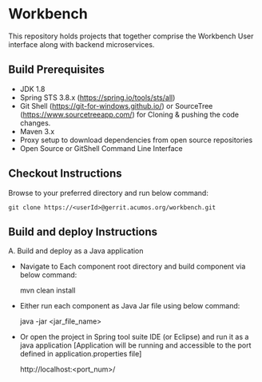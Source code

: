 # Workbench

This repository holds projects that together comprise the Workbench User interface along with backend microservices.

## Build Prerequisites

* JDK 1.8
* Spring STS 3.8.x (https://spring.io/tools/sts/all) 
* Git Shell (https://git-for-windows.github.io/) or SourceTree (https://www.sourcetreeapp.com/) for Cloning & pushing the code changes. 
* Maven 3.x
* Proxy setup to download dependencies from open source repositories
* Open Source or GitShell Command Line Interface

## Checkout Instructions

Browse to your preferred directory and run below command:
	
	git clone https://<userId>@gerrit.acumos.org/workbench.git


## Build and deploy Instructions

A. Build and deploy as a Java application
* Navigate to Each component root directory and build component via below command:
   
    mvn clean install


* Either run each component as Java Jar file using below command:
	
	java -jar <jar_file_name>

* Or open the project in Spring tool suite IDE (or Eclipse) and run it as a java application [Application will be running and accessible to the port defined in application.properties file] 

	http://localhost:<port_num>/
